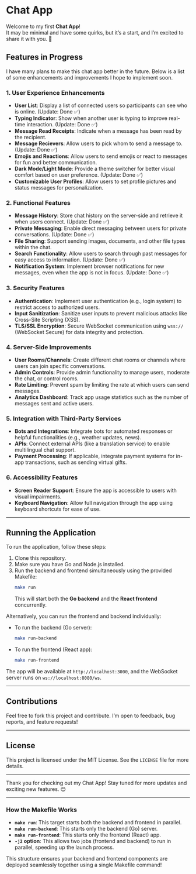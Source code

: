 # Chat App

Welcome to my first **Chat App**!  
It may be minimal and have some quirks, but it’s a start, and I’m excited to share it with you. 🎉

## Features in Progress

I have many plans to make this chat app better in the future. Below is a list of some enhancements and improvements I hope to implement soon.

### 1. **User Experience Enhancements**

- **User List**: Display a list of connected users so participants can see who is online. (Update: Done ✅)
- **Typing Indicator**: Show when another user is typing to improve real-time interaction. (Update: Done ✅)
- **Message Read Receipts**: Indicate when a message has been read by the recipient.
- **Message Recievers**: Allow users to pick whom to send a message to. (Update: Done ✅)
- **Emojis and Reactions**: Allow users to send emojis or react to messages for fun and better communication.
- **Dark Mode/Light Mode**: Provide a theme switcher for better visual comfort based on user preference. (Update: Done ✅)
- **Customizable User Profiles**: Allow users to set profile pictures and status messages for personalization.

### 2. **Functional Features**

- **Message History**: Store chat history on the server-side and retrieve it when users connect. (Update: Done ✅)
- **Private Messaging**: Enable direct messaging between users for private conversations. (Update: Done ✅)
- **File Sharing**: Support sending images, documents, and other file types within the chat.
- **Search Functionality**: Allow users to search through past messages for easy access to information. (Update: Done ✅)
- **Notification System**: Implement browser notifications for new messages, even when the app is not in focus. (Update: Done ✅)

### 3. **Security Features**

- **Authentication**: Implement user authentication (e.g., login system) to restrict access to authorized users.
- **Input Sanitization**: Sanitize user inputs to prevent malicious attacks like Cross-Site Scripting (XSS).
- **TLS/SSL Encryption**: Secure WebSocket communication using `wss://` (WebSocket Secure) for data integrity and protection.

### 4. **Server-Side Improvements**

- **User Rooms/Channels**: Create different chat rooms or channels where users can join specific conversations.
- **Admin Controls**: Provide admin functionality to manage users, moderate the chat, or control rooms.
- **Rate Limiting**: Prevent spam by limiting the rate at which users can send messages.
- **Analytics Dashboard**: Track app usage statistics such as the number of messages sent and active users.

### 5. **Integration with Third-Party Services**

- **Bots and Integrations**: Integrate bots for automated responses or helpful functionalities (e.g., weather updates, news).
- **APIs**: Connect external APIs (like a translation service) to enable multilingual chat support.
- **Payment Processing**: If applicable, integrate payment systems for in-app transactions, such as sending virtual gifts.

### 6. **Accessibility Features**

- **Screen Reader Support**: Ensure the app is accessible to users with visual impairments.
- **Keyboard Navigation**: Allow full navigation through the app using keyboard shortcuts for ease of use.

---

## Running the Application

To run the application, follow these steps:

1. Clone this repository.
2. Make sure you have Go and Node.js installed.
3. Run the backend and frontend simultaneously using the provided Makefile:
   ```bash
   make run
   ```
   This will start both the **Go backend** and the **React frontend** concurrently.

Alternatively, you can run the frontend and backend individually:

- To run the backend (Go server):

  ```bash
  make run-backend
  ```

- To run the frontend (React app):
  ```bash
  make run-frontend
  ```

The app will be available at `http://localhost:3000`, and the WebSocket server runs on `ws://localhost:8080/ws`.

---

## Contributions

Feel free to fork this project and contribute. I’m open to feedback, bug reports, and feature requests!

---

## License

This project is licensed under the MIT License. See the `LICENSE` file for more details.

---

Thank you for checking out my Chat App! Stay tuned for more updates and exciting new features. 😊

---

### How the Makefile Works

- **`make run`**: This target starts both the backend and frontend in parallel.
- **`make run-backend`**: This starts only the backend (Go) server.
- **`make run-frontend`**: This starts only the frontend (React) app.
- **`-j2` option**: This allows two jobs (frontend and backend) to run in parallel, speeding up the launch process.

This structure ensures your backend and frontend components are deployed seamlessly together using a single Makefile command!
